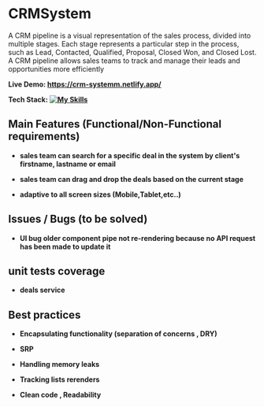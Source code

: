 # CRMSystem

A CRM pipeline is a visual representation of the sales process, divided into multiple 
stages. Each stage represents a particular step in the process, such as Lead, Contacted, 
Qualified, Proposal, Closed Won, and Closed Lost. A CRM pipeline allows sales teams to 
track and manage their leads and opportunities more efficiently

<strong>Live Demo: https://crm-systemm.netlify.app/

<strong>Tech Stack: [![My Skills](https://skills.thijs.gg/icons?i=angular,tailwind,ts)](https://skills.thijs.gg)

## Main Features (Functional/Non-Functional requirements)

* sales team can search for a specific deal in the system by client's firstname, lastname or email

* sales team can drag and drop the deals based on the current stage

* adaptive to all screen sizes (Mobile,Tablet,etc..)

## Issues / Bugs (to be solved)

* UI bug older component pipe not re-rendering because no API request has been made to update it

##  unit tests coverage

* deals service

## Best practices

* Encapsulating functionality (separation of concerns , DRY)

* SRP

* Handling memory leaks

* Tracking lists rerenders

* Clean code , Readability


